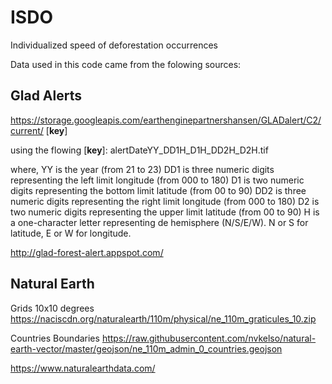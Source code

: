 # ISDO
Individualized speed of deforestation occurrences

Data used in this code came from the folowing sources:

## Glad Alerts

https://storage.googleapis.com/earthenginepartnershansen/GLADalert/C2/current/ \[**key**\]

using the flowing \[**key**\]:
alertDateYY_DD1H_D1H_DD2H_D2H.tif

where,
YY is the year (from 21 to 23)
DD1 is three numeric digits representing the left limit longitude (from 000 to 180)
D1 is two numeric digits representing the bottom limit latitude (from 00 to 90)
DD2 is three numeric digits representing the right limit longitude (from 000 to 180)
D2 is two numeric digits representing the upper limit latitude (from 00 to 90)
H is a one-character letter representing de hemisphere (N/S/E/W). N or S for latitude, E or W for longitude.

http://glad-forest-alert.appspot.com/

## Natural Earth 

Grids 10x10 degrees
https://naciscdn.org/naturalearth/110m/physical/ne_110m_graticules_10.zip

Countries Boundaries
https://raw.githubusercontent.com/nvkelso/natural-earth-vector/master/geojson/ne_110m_admin_0_countries.geojson

https://www.naturalearthdata.com/
